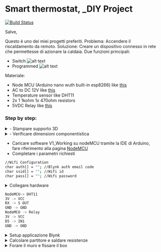 
# Smart thermostat, _DIY Project

[![Build Status](https://travis-ci.org/joemccann/dillinger.svg?branch=master)](https://travis-ci.org/joemccann/dillinger)

Salve,

Questo è uno dei miei progetti preferiti.
Problema: Accendere il riscaldamento da remoto.
Soluzione: Creare un dispositivo connesso in rete che permettesse di azionare la caldaia.
Due funzioni principali:
- Switch
![alt text](https://youtu.be/V5GdvkVkYtg)
- Programmed
![alt text](https://youtu.be/S0FCUpEyEOw)

Materiale:
- Node MCU (Arduino nano wuth built-in esp8266) like [this](https://www.amazon.it/AZDelivery-NodeMCU-esp8266-esp-12e-gratuito/dp/B074Q2WM1Y/ref=sr_1_5?__mk_it_IT=ÅMÅŽÕÑ&dchild=1&keywords=nodemcu&qid=1633105524&qsid=261-3894730-9792206&sr=8-5&sres=B074Q2WM1Y%2CB0754W6Z2F%2CB06Y1LZLLY%2CB093G6N42D%2CB07DRF9YTV%2CB071P98VTG%2CB07Z68HYW1%2CB0182JOWOK%2CB07DK5Z8SR%2CB07G4FZQNV%2CB093GT7VB8%2CB07DK2LRJJ%2C8869282848%2CB086V8X2RM%2CB093GTG2WJ%2CB08D36M7CX%2CB08HYZ4Y69%2CB08SQFRFXT%2CB07PGH1L8S%2CB07FQJYLJ3&srpt=MOTHERBOARD)
- AC to DC 12V like [this](https://www.amazon.it/AZDelivery-220-Adattatore-Arduino-Raspberry/dp/B07C4TLYSG/ref=sr_1_9?__mk_it_IT=ÅMÅŽÕÑ&dchild=1&keywords=az+delivery+ac+dc&qid=1633105611&qsid=261-3894730-9792206&sr=8-9&sres=B07YWLCTLK%2CB08KH82YK1%2CB078Q2ZMPT%2CB07BVXT1ZK%2CB07RF6JPHS%2CB07C4THP6G%2CB07C4TLYSG%2CB01H2D2RI0%2CB08K2WX9PR%2CB074CB1N7Z%2CB06XQWTLFS%2CB0823P6PW6%2CB07VD4TQ7R%2CB07Y8LJG3V%2CB07MY2R2ML%2CB00X9HOFAM%2CB07MY3NZ18%2CB074P726ZR%2CB08BZKPSFY%2CB07TVPKYJ2&srpt=MOTHERBOARD)
- Temperature sensor like DHT11
- 2x 1 1kohm 1x 470ohm resistors
- 5VDC Relay like [this](https://www.amazon.it/SunFounder-Channel-Optocoupler-Expansion-Raspberry/dp/B00E0NTPP4/ref=sr_1_9?__mk_it_IT=ÅMÅŽÕÑ&dchild=1&keywords=5v+relay&qid=1633105801&qsid=261-3894730-9792206&sr=8-9&sres=B07BVXT1ZK%2CB07RKH9KLM%2CB06XRJ6XBJ%2CB07CNR7K9B%2CB00E0NTPP4%2CB078Q326KT%2CB01H2D2RI0%2CB07TWH7FWW%2CB01H2D2RXA%2CB07ST9991R%2CB07RJFJJZM%2CB08GPF9FNX%2CB07QPMRDQY%2CB06XHJ2PBJ%2CB0972YDD62%2CB07RKTYWJP%2CB078Q8S9S9%2CB07GXC4FGP%2CB07GRW83FR%2CB07V1YQQGL&srpt=RELAY)

### Step by step:

<details><summary>- Stampare supporto 3D</summary>
https://github.com/RomeoVir/Remote-thermostat/blob/main/Photos/3D_Printed_Body.jpg
</details>

<details><summary>- Verificare dimensioni componentistica</summary>
https://github.com/RomeoVir/Remote-thermostat/blob/main/Photos/Hardware_Layout.jpg
</details>
 
 
- Caricare software V1_Working su nodeMCU tramite la IDE di Arduino, fare riferimento alla pagina [NodeMCU](https://nodemcu.readthedocs.io/en/release/)
- Completare i parametri richiesti

```sh
//Wifi Configuration
char auth[] = ""; //Blynk auth email code
char ssid[] = ""; //Wifi id
char pass[] = ""; //Wifi password
```
<details><summary> Collegare hardware</summary>
https://github.com/RomeoVir/Remote-thermostat/blob/main/Photos/Hardware_setup.jpg</details>

```sh
NodeMCU-> DHT11
3V -> VCC
RX -> S OUT
GND -> GND
NodeMCU -> Relay
3V -> VCC
D5 -> IN1
GND -> GND
```
<details><summary> Setup applicazione Blynk</summary>
https://github.com/RomeoVir/Remote-thermostat/blob/main/Photos/H_setup.jpg
 https://github.com/RomeoVir/Remote-thermostat/blob/main/Photos/Home.jpg
 https://github.com/RomeoVir/Remote-thermostat/blob/main/Photos/Layout.jpg
 https://github.com/RomeoVir/Remote-thermostat/blob/main/Photos/Online_state.jpg
 https://github.com/RomeoVir/Remote-thermostat/blob/main/Photos/T_Setup.jpg
 https://github.com/RomeoVir/Remote-thermostat/blob/main/Photos/Manual_Command.jpg
 </details>

<details><summary> Calcolare partitore e saldare resistenze </summary>
https://github.com/RomeoVir/Remote-thermostat/blob/main/Photos/Partitore.jpg
https://github.com/RomeoVir/Remote-thermostat/blob/main/Photos/Calcolo partitore.jpg</details>

<details><summary> Forare il muro e fissare il box </summary>
https://github.com/RomeoVir/Remote-thermostat/blob/main/Photos/Mounted.jpg
https://github.com/RomeoVir/Remote-thermostat/blob/main/Photos/Wall_mounted.jpg</details>
